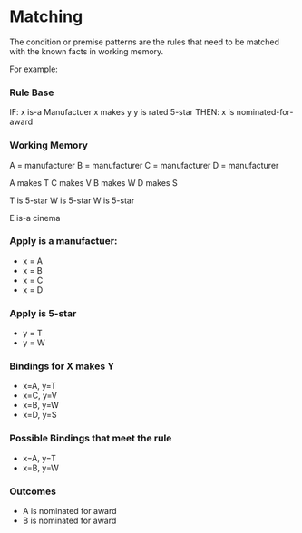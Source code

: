 # Matching 

The condition or premise patterns are the rules that need to be matched with the known facts in working memory.

For example: 

### Rule Base 

IF: x is-a Manufactuer 
  x makes y
  y is rated 5-star 
THEN: x is nominated-for-award 

### Working Memory 

A = manufacturer
B = manufacturer
C = manufacturer
D = manufacturer

A makes T 
C makes V 
B makes W
D makes S

T is 5-star 
W is 5-star 
W is 5-star

E is-a cinema 

### Apply is a manufactuer: 

- x = A 
- x = B
- x = C
- x = D

### Apply is 5-star 

- y = T 
- y = W 

### Bindings for X makes Y 

- x=A, y=T
- x=C, y=V
- x=B, y=W
- x=D, y=S

### Possible Bindings that meet the rule

- x=A, y=T
- x=B, y=W

### Outcomes 

- A is nominated for award
- B is nominated for award 






